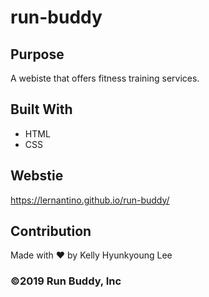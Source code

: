 # run-buddy

## Purpose
A webiste that offers fitness training services. 

## Built With 
* HTML
* CSS

## Webstie
https://lernantino.github.io/run-buddy/

## Contribution
Made with ❤️ by Kelly Hyunkyoung Lee

### ©️2019 Run Buddy, Inc 
